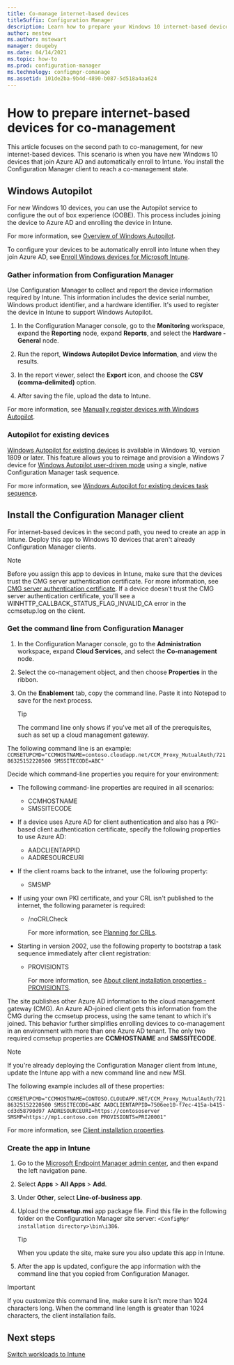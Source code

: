 ```yaml
---
title: Co-manage internet-based devices
titleSuffix: Configuration Manager
description: Learn how to prepare your Windows 10 internet-based devices for co-management.
author: mestew
ms.author: mstewart
manager: dougeby
ms.date: 04/14/2021
ms.topic: how-to
ms.prod: configuration-manager
ms.technology: configmgr-comanage
ms.assetid: 101de2ba-9b4d-4890-b087-5d518a4aa624
---
```


# How to prepare internet-based devices for co-management

This article focuses on the second path to co-management, for new internet-based devices. This scenario is when you have new Windows 10 devices that join Azure AD and automatically enroll to Intune. You install the Configuration Manager client to reach a co-management state.

## Windows Autopilot

For new Windows 10 devices, you can use the Autopilot service to configure the out of box experience (OOBE). This process includes joining the device to Azure AD and enrolling the device in Intune.

For more information, see [Overview of Windows Autopilot](../../autopilot/windows-autopilot.md).

To configure your devices to be automatically enroll into Intune when they join Azure AD, see [Enroll Windows devices for Microsoft Intune](../../intune/enrollment/windows-enroll.md).

### Gather information from Configuration Manager

Use Configuration Manager to collect and report the device information required by Intune. This information includes the device serial number, Windows product identifier, and a hardware identifier. It's used to register the device in Intune to support Windows Autopilot.

1. In the Configuration Manager console, go to the **Monitoring** workspace, expand the **Reporting** node, expand **Reports**, and select the **Hardware - General** node.

2. Run the report, **Windows Autopilot Device Information**, and view the results.

3. In the report viewer, select the **Export** icon, and choose the **CSV (comma-delimited)** option.

4. After saving the file, upload the data to Intune.

For more information, see [Manually register devices with Windows Autopilot](../../autopilot/add-devices.md).

### Autopilot for existing devices
<!--1358333-->

[Windows Autopilot for existing devices](https://techcommunity.microsoft.com/t5/Windows-IT-Pro-Blog/New-Windows-Autopilot-capabilities-and-expanded-partner-support/ba-p/260430) is available in Windows 10, version 1809 or later. This feature allows you to reimage and provision a Windows 7 device for [Windows Autopilot user-driven mode](../../autopilot/user-driven.md) using a single, native Configuration Manager task sequence.

For more information, see [Windows Autopilot for existing devices task sequence](../../autopilot/existing-devices.md).

## Install the Configuration Manager client

For internet-based devices in the second path, you need to create an app in Intune. Deploy this app to Windows 10 devices that aren't already Configuration Manager clients.

> [!NOTE]
> Before you assign this app to devices in Intune, make sure that the devices trust the CMG server authentication certificate. For more information, see [CMG server authentication certificate](../core/clients/manage/cmg/server-auth-cert.md). If a device doesn't trust the CMG server authentication certificate, you'll see a WINHTTP_CALLBACK_STATUS_FLAG_INVALID_CA error in the ccmsetup.log on the client.

### Get the command line from Configuration Manager

1. In the Configuration Manager console, go to the **Administration** workspace, expand **Cloud Services**, and select the **Co-management** node.

1. Select the co-management object, and then choose **Properties** in the ribbon.

1. On the **Enablement** tab, copy the command line. Paste it into Notepad to save for the next process.

    > [!TIP]
    > The command line only shows if you've met all of the prerequisites, such as set up a cloud management gateway.<!-- MEMDocs#635 -->

The following command line is an example:
`CCMSETUPCMD="CCMHOSTNAME=contoso.cloudapp.net/CCM_Proxy_MutualAuth/72186325152220500 SMSSITECODE=ABC"`

<!--1358215-->
Decide which command-line properties you require for your environment:

- The following command-line properties are required in all scenarios:
  - CCMHOSTNAME
  - SMSSITECODE

- If a device uses Azure AD for client authentication and also has a PKI-based client authentication certificate, specify the following properties to use Azure AD:<!-- MEMDocs#1483 -->
  - AADCLIENTAPPID
  - AADRESOURCEURI

- If the client roams back to the intranet, use the following property:
  - SMSMP

- If using your own PKI certificate, and your CRL isn't published to the internet, the following parameter is required:
  - /noCRLCheck

    For more information, see [Planning for CRLs](../core/plan-design/security/plan-for-security.md#BKMK_PlanningForCRLs).

- Starting in version 2002, use the following property to bootstrap a task sequence immediately after client registration:
  - PROVISIONTS

    For more information, see [About client installation properties - PROVISIONTS](../core/clients/deploy/about-client-installation-properties.md#provisionts).

The site publishes other Azure AD information to the cloud management gateway (CMG). An Azure AD-joined client gets this information from the CMG during the ccmsetup process, using the same tenant to which it's joined. This behavior further simplifies enrolling devices to co-management in an environment with more than one Azure AD tenant. The only two required ccmsetup properties are **CCMHOSTNAME** and **SMSSITECODE**.<!--3607731-->

> [!NOTE]
> If you're already deploying the Configuration Manager client from Intune, update the Intune app with a new command line and new MSI.<!-- SCCMDocs-pr issue 3084 -->

The following example includes all of these properties:

`CCMSETUPCMD="CCMHOSTNAME=CONTOSO.CLOUDAPP.NET/CCM_Proxy_MutualAuth/72186325152220500 SMSSITECODE=ABC AADCLIENTAPPID=7506ee10-f7ec-415a-b415-cd3d58790d97 AADRESOURCEURI=https://contososerver SMSMP=https://mp1.contoso.com PROVISIONTS=PRI20001"`

For more information, see [Client installation properties](../core/clients/deploy/about-client-installation-properties.md).

### Create the app in Intune

1. Go to the [Microsoft Endpoint Manager admin center](https://endpoint.microsoft.com), and then expand the left navigation pane.

1. Select **Apps** > **All Apps** > **Add**.

1. Under **Other**, select **Line-of-business app**.

1. Upload the **ccmsetup.msi** app package file. Find this file in the following folder on the Configuration Manager site server: `<ConfigMgr installation directory>\bin\i386`.

    > [!TIP]
    > When you update the site, make sure you also update this app in Intune.

1. After the app is updated, configure the app information with the command line that you copied from Configuration Manager.

> [!IMPORTANT]
> If you customize this command line, make sure it isn't more than 1024 characters long. When the command line length is greater than 1024 characters, the client installation fails.

## Next steps

[Switch workloads to Intune](how-to-switch-workloads.md)
